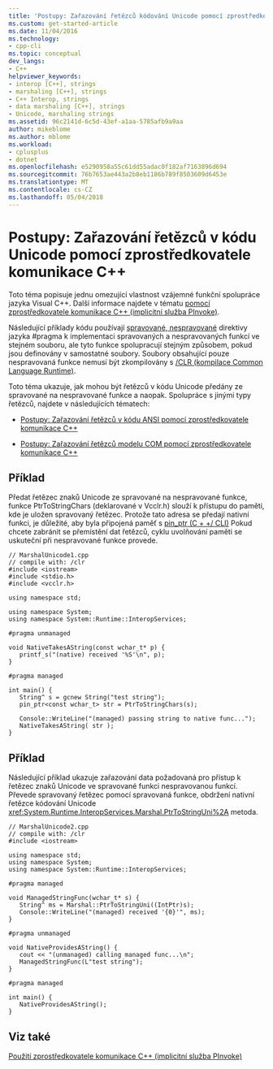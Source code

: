 ```yaml
---
title: 'Postupy: Zařazování řetězců kódování Unicode pomocí zprostředkovatele komunikace C++ | Microsoft Docs'
ms.custom: get-started-article
ms.date: 11/04/2016
ms.technology:
- cpp-cli
ms.topic: conceptual
dev_langs:
- C++
helpviewer_keywords:
- interop [C++], strings
- marshaling [C++], strings
- C++ Interop, strings
- data marshaling [C++], strings
- Unicode, marshaling strings
ms.assetid: 96c2141d-6c5d-43ef-a1aa-5785afb9a9aa
author: mikeblome
ms.author: mblome
ms.workload:
- cplusplus
- dotnet
ms.openlocfilehash: e5290958a55c61dd55adac0f182af7163896d694
ms.sourcegitcommit: 76b7653ae443a2b8eb1186b789f8503609d6453e
ms.translationtype: MT
ms.contentlocale: cs-CZ
ms.lasthandoff: 05/04/2018
---
```

# <a name="how-to-marshal-unicode-strings-using-c-interop"></a>Postupy: Zařazování řetězců v kódu Unicode pomocí zprostředkovatele komunikace C++
Toto téma popisuje jednu omezující vlastnost vzájemné funkční spolupráce jazyka Visual C++. Další informace najdete v tématu [pomocí zprostředkovatele komunikace C++ (implicitní služba PInvoke)](../dotnet/using-cpp-interop-implicit-pinvoke.md).  
  
 Následující příklady kódu používají [spravované, nespravované](../preprocessor/managed-unmanaged.md) direktivy jazyka #pragma k implementaci spravovaných a nespravovaných funkcí ve stejném souboru, ale tyto funkce spolupracují stejným způsobem, pokud jsou definovány v samostatné soubory. Soubory obsahující pouze nespravovaná funkce nemusí být zkompilovány s [/CLR (kompilace Common Language Runtime)](../build/reference/clr-common-language-runtime-compilation.md).  
  
 Toto téma ukazuje, jak mohou být řetězců v kódu Unicode předány ze spravované na nespravované funkce a naopak. Spolupráce s jinými typy řetězců, najdete v následujících tématech:  
  
-   [Postupy: Zařazování řetězců v kódu ANSI pomocí zprostředkovatele komunikace C++](../dotnet/how-to-marshal-ansi-strings-using-cpp-interop.md)  
  
-   [Postupy: Zařazování řetězců modelu COM pomocí zprostředkovatele komunikace C++](../dotnet/how-to-marshal-com-strings-using-cpp-interop.md)  
  
## <a name="example"></a>Příklad  
 Předat řetězec znaků Unicode ze spravované na nespravované funkce, funkce PtrToStringChars (deklarované v Vcclr.h) slouží k přístupu do paměti, kde je uložen spravovaný řetězec. Protože tato adresa se předají nativní funkci, je důležité, aby byla připojená paměť s [pin_ptr (C + +/ CLI)](../windows/pin-ptr-cpp-cli.md) Pokud chcete zabránit se přemístění dat řetězců, cyklu uvolňování paměti se uskuteční při nespravované funkce provede.  
  
```  
// MarshalUnicode1.cpp  
// compile with: /clr  
#include <iostream>  
#include <stdio.h>  
#include <vcclr.h>  
  
using namespace std;  
  
using namespace System;  
using namespace System::Runtime::InteropServices;  
  
#pragma unmanaged  
  
void NativeTakesAString(const wchar_t* p) {  
   printf_s("(native) received '%S'\n", p);  
}  
  
#pragma managed  
  
int main() {  
   String^ s = gcnew String("test string");  
   pin_ptr<const wchar_t> str = PtrToStringChars(s);  
  
   Console::WriteLine("(managed) passing string to native func...");  
   NativeTakesAString( str );  
}  
```  
  
## <a name="example"></a>Příklad  
 Následující příklad ukazuje zařazování data požadovaná pro přístup k řetězec znaků Unicode ve spravované funkci nespravovanou funkcí. Převede spravovaný řetězec pomocí spravovaná funkce, obdržení nativní řetězce kódování Unicode <xref:System.Runtime.InteropServices.Marshal.PtrToStringUni%2A> metoda.  
  
```  
// MarshalUnicode2.cpp  
// compile with: /clr  
#include <iostream>  
  
using namespace std;  
using namespace System;  
using namespace System::Runtime::InteropServices;  
  
#pragma managed  
  
void ManagedStringFunc(wchar_t* s) {  
   String^ ms = Marshal::PtrToStringUni((IntPtr)s);  
   Console::WriteLine("(managed) received '{0}'", ms);  
}  
  
#pragma unmanaged  
  
void NativeProvidesAString() {  
   cout << "(unmanaged) calling managed func...\n";  
   ManagedStringFunc(L"test string");  
}  
  
#pragma managed  
  
int main() {  
   NativeProvidesAString();  
}  
```  
  
## <a name="see-also"></a>Viz také  
 [Použití zprostředkovatele komunikace C++ (implicitní služba PInvoke)](../dotnet/using-cpp-interop-implicit-pinvoke.md)